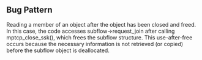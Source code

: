 ## Bug Pattern

Reading a member of an object after the object has been closed and freed. In this case, the code accesses subflow->request_join after calling mptcp_close_ssk(), which frees the subflow structure. This use-after-free occurs because the necessary information is not retrieved (or copied) before the subflow object is deallocated.
